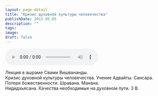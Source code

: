 ```yaml
---
layout: page-detail
title: "Кризис духовной культуры человечества"
publishDate: 2013.05.05
description: ""
tags:
image:
draft: false
---
```


<audio title="2013.05.05 - Кризис духовной культуры человечества.mp3" src="https://filer-api.advayta.org/v1.0/public/files/74382" controls=""></audio>

 Лекция в ашраме Свами Вишвананды.  
 Кризис духовной культуры человечества. Учение Адвайты. Сансара.  
 Потеря божественности. Шравана. Манана.   
 Нидидхьясана. Качества необходимые на духовном пути. 3 В. 

  
